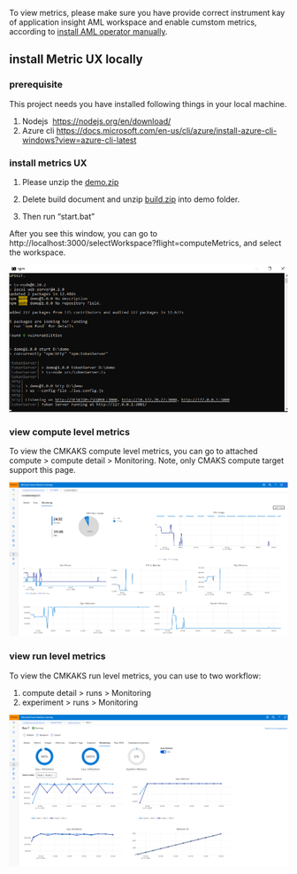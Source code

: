 To view metrics, please make sure you have provide correct instrument kay of application insight AML workspace and enable cumstom metrics, according to [install AML operator manually](https://github.com/Azure/CMK8s-Sample/blob/master/docs/2.%20install%20AML%20operator%20manually.markdown).

## install Metric UX locally

### prerequisite
This project needs you have installed following things in your local machine.
1. Nodejs  https://nodejs.org/en/download/
2. Azure cli https://docs.microsoft.com/en-us/cli/azure/install-azure-cli-windows?view=azure-cli-latest

### install metrics UX

1. Please unzip the [demo.zip](/files\demo.zip)

2. Delete build document and unzip [build.zip](/files\build.zip) into demo folder.

3. Then run “start.bat”

After you see this window, you can go to http://localhost:3000/selectWorkspace?flight=computeMetrics, and select the workspace.

![localui](/pics\5.1localui.png)

### view compute level metrics

To view the CMKAKS compute level metrics, you can go to attached compute > compute detail > Monitoring. Note, only CMAKS compute target support this page.

![compute level metrics](/pics\5.2computemetrics.png)

### view run level metrics

To view the CMKAKS run level metrics, you can use to two workflow:
1. compute detail > runs > Monitoring
2. experiment > runs > Monitoring

![run level metrics](/pics\5.3runmetrics.png)


